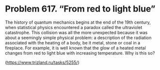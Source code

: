 # Problem 617. “From red to light blue”

The history of quantum mechanics begins at the end of the 19th century, when statistical physics encountered a paradox called the ultraviolet catastrophe. This collision was all the more unexpected because it was about a seemingly simple physical problem: a description of the radiation associated with the heating of a body, be it metal, stone or coal in a fireplace. For example, it is well known that the glow of a heated metal changes from red to light blue with increasing temperature. Why is this so?

(https://www.trizland.ru/tasks/5255/)